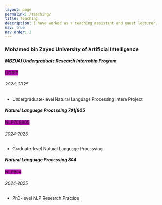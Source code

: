 ```yaml
---
layout: page
permalink: /teaching/
title: Teaching
description: I have worked as a teaching assistant and guest lecturer.
nav: true
nav_order: 3
---
```


<h3 class="mt-4">Mohamed bin Zayed University of Artificial Intelligence</h3>

<div class="card mt-3">
  <div class="p-3">
    <div class="row">
      <div class="col-sm-10">
        <h5 class="font-weight-bold">MBZUAI Undergraduate Research Internship Program</h5>
      </div>
      <div class="col-sm-2 text-left text-sm-right">
        <span class="badge font-weight-bold text-uppercase align-middle" style="background-color: #b509ac">
            UGRIP
        </span>
      </div>
    </div>
    <h6 class="font-italic mt-2 mt-sm-0">2024, 2025</h6>
    <ul class="card-text font-weight-light list-group list-group-flush">
      <li class="list-group-item">Undergraduate-level Natural Language Processing Intern Project</li>
    </ul>
  </div>
</div>


<div class="card mt-3">
  <div class="p-3">
    <div class="row">
      <div class="col-sm-10">
        <h5 class="font-weight-bold">Natural Language Processing 701|805</h5>
      </div>
      <div class="col-sm-2 text-left text-sm-right">
        <span class="badge font-weight-bold text-uppercase align-middle" style="background-color: #b509ac">
            NLP701|805
        </span>
      </div>
    </div>
    <h6 class="font-italic mt-2 mt-sm-0">2024-2025</h6>
    <ul class="card-text font-weight-light list-group list-group-flush">
      <li class="list-group-item">Graduate-level Natural Language Processing</li>
    </ul>
  </div>
</div>

<div class="card mt-3">
  <div class="p-3">
    <div class="row">
      <div class="col-sm-10">
        <h5 class="font-weight-bold">Natural Language Processing 804</h5>
      </div>
      <div class="col-sm-2 text-left text-sm-right">
        <span class="badge font-weight-bold text-uppercase align-middle" style="background-color: #b509ac">
            NLP804
        </span>
      </div>
    </div>
    <h6 class="font-italic mt-2 mt-sm-0">2024-2025</h6>
    <ul class="card-text font-weight-light list-group list-group-flush">
      <li class="list-group-item">PhD-level NLP Research Practice</li>
    </ul>
  </div>
</div>